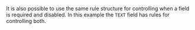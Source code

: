 It is also possible to use the same rule structure for controlling when a field is required and disabled. In this example the `TEXT` field has rules for controlling both.
